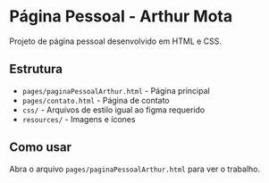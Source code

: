 # Página Pessoal - Arthur Mota

Projeto de página pessoal desenvolvido em HTML e CSS.

## Estrutura
- `pages/paginaPessoalArthur.html` - Página principal
- `pages/contato.html` - Página de contato
- `css/` - Arquivos de estilo igual ao figma requerido
- `resources/` - Imagens e ícones

## Como usar
Abra o arquivo `pages/paginaPessoalArthur.html` para ver o trabalho.
